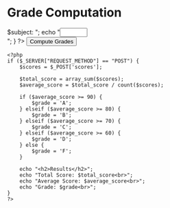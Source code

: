 <!DOCTYPE html>
<html>
<head>
    <title>Grade Computation</title>
</head>
<body>
    <h1>Grade Computation</h1>
    <form method="post" action="">
        <?php
        $subjects = array('Math', 'Science', 'English', 'History', 'Art', 'Physical Education');
        foreach ($subjects as $subject) {
            echo "<label for='$subject'>$subject: </label>";
            echo "<input type='number' name='scores[$subject]' id='$subject' min='0' max='100' required><br>";
        }
        ?>
        <input type="submit" value="Compute Grades">
    </form>

    <?php
    if ($_SERVER["REQUEST_METHOD"] == "POST") {
        $scores = $_POST['scores'];

        $total_score = array_sum($scores);
        $average_score = $total_score / count($scores);

        if ($average_score >= 90) {
            $grade = 'A';
        } elseif ($average_score >= 80) {
            $grade = 'B';
        } elseif ($average_score >= 70) {
            $grade = 'C';
        } elseif ($average_score >= 60) {
            $grade = 'D';
        } else {
            $grade = 'F';
        }

        echo "<h2>Results</h2>";
        echo "Total Score: $total_score<br>";
        echo "Average Score: $average_score<br>";
        echo "Grade: $grade<br>";
    }
    ?>
</body>
</html>
